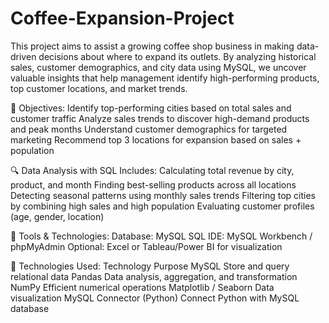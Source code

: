 # Coffee-Expansion-Project
This project aims to assist a growing coffee shop business in making data-driven decisions about where to expand its outlets. By analyzing historical sales, customer demographics, and city data using MySQL, we uncover valuable insights that help management identify high-performing products, top customer locations, and market trends. 

🎯 Objectives:
    Identify top-performing cities based on total sales and customer traffic
    Analyze sales trends to discover high-demand products and peak months
    Understand customer demographics for targeted marketing
    Recommend top 3 locations for expansion based on sales + population

🔍 Data Analysis with SQL Includes:
    Calculating total revenue by city, product, and month
    Finding best-selling products across all locations
    Detecting seasonal patterns using monthly sales trends
    Filtering top cities by combining high sales and high population
    Evaluating customer profiles (age, gender, location)

🧰 Tools & Technologies:
    Database: MySQL
    SQL IDE: MySQL Workbench / phpMyAdmin
    Optional: Excel or Tableau/Power BI for visualization

🧠 Technologies Used:
    Technology	Purpose
    MySQL	      Store and query relational data
    Pandas	    Data analysis, aggregation, and transformation
    NumPy	      Efficient numerical operations
    Matplotlib / Seaborn	Data visualization
    MySQL Connector (Python)	Connect Python with MySQL database
